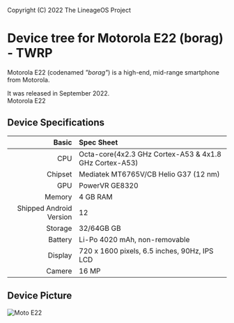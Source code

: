 Copyright (C) 2022 The LineageOS Project

# Device tree for Motorola E22 (borag) - TWRP

Motorola E22 (codenamed _"borag"_) is a high-end, mid-range smartphone from Motorola.

It was released in September 2022.   
														Motorola E22
## Device Specifications

|                   Basic | Spec Sheet                                              |
| ----------------------: | :------------------------------------------------------ |
|                     CPU | Octa-core(4x2.3 GHz Cortex-A53 & 4x1.8 GHz Cortex-A53)  |
|                 Chipset | Mediatek MT6765V/CB Helio G37 (12 nm)                   |
|                     GPU | PowerVR GE8320                                          |
|                  Memory | 4 GB RAM 						                        |
| Shipped Android Version | 12 				                                        |
|                 Storage | 32/64GB GB 			     	                            |
|                 Battery | Li-Po 4020 mAh, non-removable                           |
|                 Display | 720 x 1600 pixels, 	6.5 inches, 90Hz, IPS LCD           |
|                  Camere | 16 MP 												    |

## Device Picture
![Moto E22](https://i.ibb.co/FgV39WX/4055-cel-moto-e22-64gb-preto-z1-638040355934177775.jpg)

